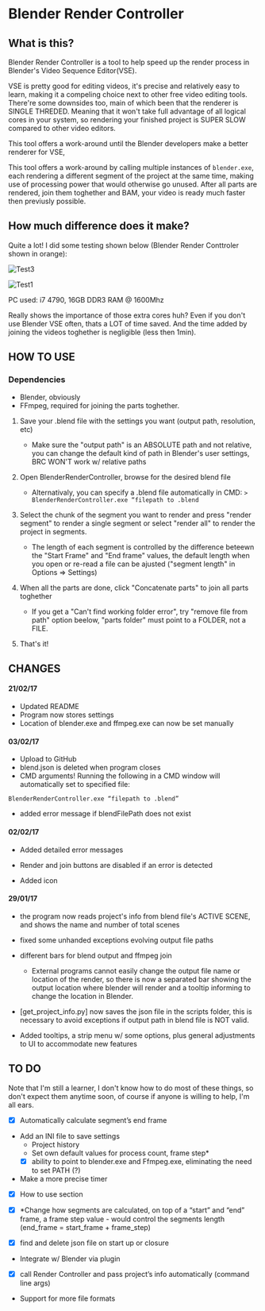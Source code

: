 # Blender Render Controller

## What is this?
Blender Render Controller is a tool to help speed up the render process in Blender's Video Sequence Editor(VSE).

VSE is pretty good for editing videos, it's precise and relatively easy to learn, making it a compeling choice next to other free video editing tools. There're some downsides too, main of which been that the renderer is SINGLE THREDED. Meaning that it won't take full advantage of all logical cores in your system, so rendering your finished project is SUPER SLOW compared to other video editors.

This tool offers a work-around until the Blender developers make a better renderer for VSE, 

This tool offers a work-around by calling multiple instances of `blender.exe`, each rendering a different segment of the project at the same time, making use of processing power that would otherwise go unused. After all parts are rendered, join them toghether and BAM, your video is ready much faster then previusly possible.

## How much difference does it make?
Quite a lot! I did some testing shown below (Blender Render Conttroler shown in orange):

![Test3](https://app.box.com/representation/file_version_147671500287/image_2048/1.png?shared_name=u90snyjbzslz0zszwges1helzmyz6b8y)

![Test1](https://app.box.com/representation/file_version_147672318497/image_2048/1.png?shared_name=i1bwfn03tie6ieehwnz7mbp4lu700gzy)

PC used: i7 4790, 16GB DDR3 RAM @ 1600Mhz

Really shows the importance of those extra cores huh? Even if you don't use Blender VSE often, thats a LOT of time saved. And the time added by joining the videos toghether is negligible (less then 1min).

## HOW TO USE

### Dependencies
- Blender, obviously
- FFmpeg, required for joining the parts toghether.

1. Save your .blend file with the settings you want (output path, resolution, etc)

	- Make sure the "output path" is an ABSOLUTE path and not relative, you can change the default kind of path in Blender's user settings, BRC WON'T work w/ relative paths
	
2. Open BlenderRenderController, browse for the desired blend file

	- Alternativaly, you can specify a .blend file automatically in CMD: `> BlenderRenderController.exe “filepath to .blend`
	
3. Select the chunk of the segment you want to render and press "render segment" to render a single segment or select "render all" to render the project in segments.

	- The length of each segment is controlled by the difference beteewn the "Start Frame" and "End frame" values, the default length when you open or re-read a file can be ajusted ("segment length" in Options => Settings)
	
4. When all the parts are done, click "Concatenate parts" to join all parts toghether

	- If you get a "Can't find working folder error", try "remove file from path" option beelow, "parts folder" must point to a FOLDER, not a FILE.
	
5. That's it!

## CHANGES

#### 21/02/17

- Updated README
- Program now stores settings
- Location of blender.exe and ffmpeg.exe can now be set manually

#### 03/02/17

- Upload to GitHub
- blend.json is deleted when program closes
- CMD arguments! Running the following in a CMD window will automatically set to specified file: 
```
BlenderRenderController.exe “filepath to .blend”
```
- added error message if blendFilePath does not exist

#### 02/02/17

- Added detailed error messages

- Render and join buttons are disabled if an error is detected

- Added icon

#### 29/01/17

- the program now reads project's info from blend file's ACTIVE SCENE, and shows the name and number of total scenes

- fixed some unhanded exceptions evolving output file paths

- different bars for blend output and ffmpeg join

  - External programs cannot easily change the output file name or location of the render, so there is now a separated bar showing the       output location where blender will render and a tooltip informing to change the location in Blender.
  
- [get_project_info.py] now saves the json file in the scripts folder, this is necessary to avoid exceptions if output path in blend       file is NOT valid.

- Added tooltips, a strip menu w/ some options, plus general adjustments to UI to accommodate new features

## TO DO

Note that I'm still a learner, I don't know how to do most of these things, so don't expect them anytime soon, of course if anyone is willing to help, I'm all ears.

- [x] Automatically calculate segment’s end frame

- Add an INI file to save settings
	- Project history
	- Set own default values for process count, frame step*
	- [x] ability to point to blender.exe and Ffmpeg.exe, eliminating the need to set PATH (?)

- Make a more precise timer

- [x] How to use section

- [x] *Change how segments are calculated, on top of a “start” and “end” frame, a frame step value - would control the segments length (end_frame = start_frame + frame_step)

- [x] find and delete json file on start up or closure

- Integrate w/ Blender via plugin

- [x] call Render Controller and pass project’s info automatically (command line args)

- Support for more file formats
